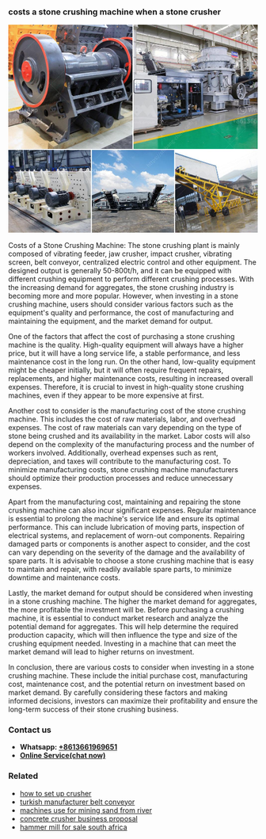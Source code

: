<h3>costs a stone crushing machine when a stone crusher</h3><img src='1706755650.jpg' alt=''><p>Costs of a Stone Crushing Machine: The stone crushing plant is mainly composed of vibrating feeder, jaw crusher, impact crusher, vibrating screen, belt conveyor, centralized electric control and other equipment. The designed output is generally 50-800t/h, and it can be equipped with different crushing equipment to perform different crushing processes. With the increasing demand for aggregates, the stone crushing industry is becoming more and more popular. However, when investing in a stone crushing machine, users should consider various factors such as the equipment's quality and performance, the cost of manufacturing and maintaining the equipment, and the market demand for output. </p><p>One of the factors that affect the cost of purchasing a stone crushing machine is the quality. High-quality equipment will always have a higher price, but it will have a long service life, a stable performance, and less maintenance cost in the long run. On the other hand, low-quality equipment might be cheaper initially, but it will often require frequent repairs, replacements, and higher maintenance costs, resulting in increased overall expenses. Therefore, it is crucial to invest in high-quality stone crushing machines, even if they appear to be more expensive at first.</p><p>Another cost to consider is the manufacturing cost of the stone crushing machine. This includes the cost of raw materials, labor, and overhead expenses. The cost of raw materials can vary depending on the type of stone being crushed and its availability in the market. Labor costs will also depend on the complexity of the manufacturing process and the number of workers involved. Additionally, overhead expenses such as rent, depreciation, and taxes will contribute to the manufacturing cost. To minimize manufacturing costs, stone crushing machine manufacturers should optimize their production processes and reduce unnecessary expenses.</p><p>Apart from the manufacturing cost, maintaining and repairing the stone crushing machine can also incur significant expenses. Regular maintenance is essential to prolong the machine's service life and ensure its optimal performance. This can include lubrication of moving parts, inspection of electrical systems, and replacement of worn-out components. Repairing damaged parts or components is another aspect to consider, and the cost can vary depending on the severity of the damage and the availability of spare parts. It is advisable to choose a stone crushing machine that is easy to maintain and repair, with readily available spare parts, to minimize downtime and maintenance costs.</p><p>Lastly, the market demand for output should be considered when investing in a stone crushing machine. The higher the market demand for aggregates, the more profitable the investment will be. Before purchasing a crushing machine, it is essential to conduct market research and analyze the potential demand for aggregates. This will help determine the required production capacity, which will then influence the type and size of the crushing equipment needed. Investing in a machine that can meet the market demand will lead to higher returns on investment.</p><p>In conclusion, there are various costs to consider when investing in a stone crushing machine. These include the initial purchase cost, manufacturing cost, maintenance cost, and the potential return on investment based on market demand. By carefully considering these factors and making informed decisions, investors can maximize their profitability and ensure the long-term success of their stone crushing business.</p><h3>Contact us</h3><ul><li><strong>Whatsapp:&nbsp;<a href="https://wa.me/8613661969651">+8613661969651</a></strong></li><li><a href="https://swt.shibang-china.com/?git&amp;zhl&amp;costs a stone crushing machine when a stone crusher"><strong>Online Service(chat now)</strong></a></li></ul><h3>Related</h3><ul><li><a href='how to set up crusher.md'>how to set up crusher</a></li><li><a href='turkish manufacturer belt conveyor.md'>turkish manufacturer belt conveyor</a></li><li><a href='machines use for mining sand from river.md'>machines use for mining sand from river</a></li><li><a href='concrete crusher business proposal.md'>concrete crusher business proposal</a></li><li><a href='hammer mill for sale south africa.md'>hammer mill for sale south africa</a></li></ul>